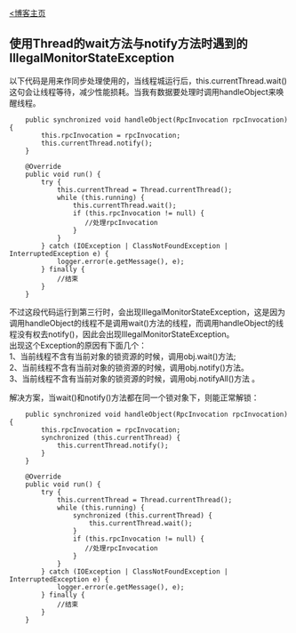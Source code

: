 [<博客主页](https://jeremieastray.github.io)  
  
## 使用Thread的wait方法与notify方法时遇到的IllegalMonitorStateException

以下代码是用来作同步处理使用的，当线程城运行后，this.currentThread.wait()这句会让线程等待，减少性能损耗。当我有数据要处理时调用handleObject来唤醒线程。

```
    public synchronized void handleObject(RpcInvocation rpcInvocation) {
        this.rpcInvocation = rpcInvocation;
        this.currentThread.notify();
    }

    @Override
    public void run() {
        try {
            this.currentThread = Thread.currentThread();
            while (this.running) {
                this.currentThread.wait();
                if (this.rpcInvocation != null) {
                   //处理rpcInvocation 
                }
            }
        } catch (IOException | ClassNotFoundException | InterruptedException e) {
            logger.error(e.getMessage(), e);
        } finally {
            //结束
        }
    }
```

不过这段代码运行到第三行时，会出现IllegalMonitorStateException，这是因为调用handleObject的线程不是调用wait()方法的线程，而调用handleObject的线程没有权去notify()，因此会出现IllegalMonitorStateException。  
出现这个Exception的原因有下面几个：  
1、当前线程不含有当前对象的锁资源的时候，调用obj.wait()方法;  
2、当前线程不含有当前对象的锁资源的时候，调用obj.notify()方法。  
3、当前线程不含有当前对象的锁资源的时候，调用obj.notifyAll()方法 。  

解决方案，当wait()和notify()方法都在同一个锁对象下，则能正常解锁：
```
    public synchronized void handleObject(RpcInvocation rpcInvocation) {
        this.rpcInvocation = rpcInvocation;
        synchronized (this.currentThread) {
            this.currentThread.notify();
        }
    }

    @Override
    public void run() {
        try {
            this.currentThread = Thread.currentThread();
            while (this.running) {
                synchronized (this.currentThread) {
                    this.currentThread.wait();
                }
                if (this.rpcInvocation != null) {
                   //处理rpcInvocation 
                }
            }
        } catch (IOException | ClassNotFoundException | InterruptedException e) {
            logger.error(e.getMessage(), e);
        } finally {
            //结束
        }
    }
```
